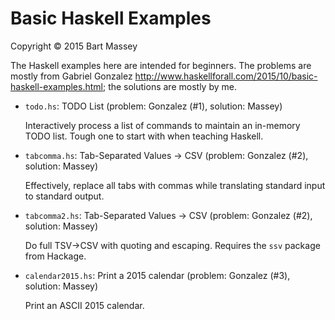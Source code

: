# Basic Haskell Examples
Copyright &copy; 2015 Bart Massey

The Haskell examples here are intended for beginners. The
problems are mostly from Gabriel Gonzalez
<http://www.haskellforall.com/2015/10/basic-haskell-examples.html>;
the solutions are mostly by me.

* `todo.hs`: TODO List (problem: Gonzalez (#1), solution: Massey)

  Interactively process a list of commands to maintain an
  in-memory TODO list. Tough one to start with when teaching
  Haskell.

* `tabcomma.hs`: Tab-Separated Values -> CSV (problem:
  Gonzalez (#2), solution: Massey)

  Effectively, replace all tabs with commas while
  translating standard input to standard output.

* `tabcomma2.hs`: Tab-Separated Values -> CSV (problem:
  Gonzalez (#2), solution: Massey)

  Do full TSV->CSV with quoting and escaping.  Requires the
  `ssv` package from Hackage.

* `calendar2015.hs`: Print a 2015 calendar (problem:
  Gonzalez (#3), solution: Massey)

  Print an ASCII 2015 calendar.


